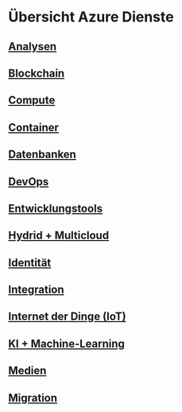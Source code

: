 # Übersicht Azure Dienste

## [Analysen](/analysis.md)

## [Blockchain](/blockchain.md)

## [Compute](/compute.md)

## [Container](/container.md)

## [Datenbanken](/databases.md)

## [DevOps](/devops.md)

## [Entwicklungstools](/developer-tools.md)

## [Hydrid + Multicloud](/hybrid-multicloud.md)

## [Identität](/identity.md)

## [Integration](/integration.md)

## [Internet der Dinge (IoT)](/iot.md)

## [KI + Machine-Learning](/ai-machine-learning.md)

## [Medien](/media.md)

## [Migration](/migration.md)
